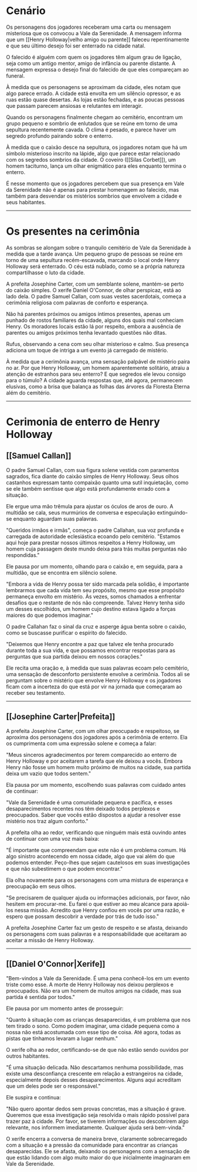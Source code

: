 # Cenário

Os personagens dos jogadores receberam uma carta ou mensagem misteriosa que os convocou a Vale da Serenidade. A mensagem informa que um [[Henry Holloway|velho amigo ou parente]] faleceu repentinamente e que seu último desejo foi ser enterrado na cidade natal.

O falecido é alguém com quem os jogadores têm algum grau de ligação, seja como um antigo mentor, amigo de infância ou parente distante. A mensagem expressa o desejo final do falecido de que eles compareçam ao funeral.

À medida que os personagens se aproximam da cidade, eles notam que algo parece errado. A cidade está envolta em um silêncio opressor, e as ruas estão quase desertas. As lojas estão fechadas, e as poucas pessoas que passam parecem ansiosas e relutantes em interagir.

Quando os personagens finalmente chegam ao cemitério, encontram um grupo pequeno e sombrio de enlutados que se reúne em torno de uma sepultura recentemente cavada. O clima é pesado, e parece haver um segredo profundo pairando sobre o enterro.

À medida que o caixão desce na sepultura, os jogadores notam que há um símbolo misterioso inscrito na lápide, algo que parece estar relacionado com os segredos sombrios da cidade. O coveiro ([[Silas Corbet]]), um homem taciturno, lança um olhar enigmático para eles enquanto termina o enterro.

É nesse momento que os jogadores percebem que sua presença em Vale da Serenidade não é apenas para prestar homenagem ao falecido, mas também para desvendar os mistérios sombrios que envolvem a cidade e seus habitantes.

---
# Os presentes na cerimônia

As sombras se alongam sobre o tranquilo cemitério de Vale da Serenidade à medida que a tarde avança. Um pequeno grupo de pessoas se reúne em torno de uma sepultura recém-escavada, marcando o local onde Henry Holloway será enterrado. O céu está nublado, como se a própria natureza compartilhasse o luto da cidade.

A prefeita Josephine Carter, com um semblante solene, mantém-se perto do caixão simples. O xerife Daniel O'Connor, de olhar perspicaz, está ao lado dela. O padre Samuel Callan, com suas vestes sacerdotais, começa a cerimônia religiosa com palavras de conforto e esperança.

Não há parentes próximos ou amigos íntimos presentes, apenas um punhado de rostos familiares da cidade, alguns dos quais mal conheciam Henry. Os moradores locais estão lá por respeito, embora a ausência de parentes ou amigos próximos tenha levantado questões não ditas.

Rufus, observando a cena com seu olhar misterioso e calmo. Sua presença adiciona um toque de intriga a um evento já carregado de mistério.

À medida que a cerimônia avança, uma sensação palpável de mistério paira no ar. Por que Henry Holloway, um homem aparentemente solitário, atraiu a atenção de estranhos para seu enterro? E que segredos ele levou consigo para o túmulo? A cidade aguarda respostas que, até agora, permanecem elusivas, como a brisa que balança as folhas das árvores da Floresta Eterna além do cemitério.


---

# Cerimonia de enterro de Henry Holloway

## [[Samuel Callan]]

O padre Samuel Callan, com sua figura solene vestida com paramentos sagrados, fica diante do caixão simples de Henry Holloway. Seus olhos castanhos expressam tanto compaixão quanto uma sutil inquietação, como se ele também sentisse que algo está profundamente errado com a situação.

Ele ergue uma mão trêmula para ajustar os óculos de aros de ouro. A multidão se cala, seus murmúrios de conversa e especulação extinguindo-se enquanto aguardam suas palavras.

"Queridos irmãos e irmãs", começa o padre Callahan, sua voz profunda e carregada de autoridade eclesiástica ecoando pelo cemitério. "Estamos aqui hoje para prestar nossos últimos respeitos a Henry Holloway, um homem cuja passagem deste mundo deixa para trás muitas perguntas não respondidas."

Ele pausa por um momento, olhando para o caixão e, em seguida, para a multidão, que se encontra em silêncio solene.

"Embora a vida de Henry possa ter sido marcada pela solidão, é importante lembrarmos que cada vida tem seu propósito, mesmo que esse propósito permaneça envolto em mistério. Às vezes, somos chamados a enfrentar desafios que o restante de nós não compreende. Talvez Henry tenha sido um desses escolhidos, um homem cujo destino estava ligado a forças maiores do que podemos imaginar."

O padre Callahan faz o sinal da cruz e asperge água benta sobre o caixão, como se buscasse purificar o espírito do falecido.

"Deixemos que Henry encontre a paz que talvez ele tenha procurado durante toda a sua vida, e que possamos encontrar respostas para as perguntas que sua partida deixou em nossos corações."

Ele recita uma oração e, à medida que suas palavras ecoam pelo cemitério, uma sensação de desconforto persistente envolve a cerimônia. Todos ali se perguntam sobre o mistério que envolve Henry Holloway e os jogadores ficam com a incerteza do que está por vir na jornada que começaram ao receber seu testamento.

---
## [[Josephine Carter|Prefeita]]

A prefeita Josephine Carter, com um olhar preocupado e respeitoso, se aproxima dos personagens dos jogadores após a cerimônia de enterro. Ela os cumprimenta com uma expressão solene e começa a falar:

"Meus sinceros agradecimentos por terem comparecido ao enterro de Henry Holloway e por aceitarem a tarefa que ele deixou a vocês. Embora Henry não fosse um homem muito próximo de muitos na cidade, sua partida deixa um vazio que todos sentem."

Ela pausa por um momento, escolhendo suas palavras com cuidado antes de continuar:

"Vale da Serenidade é uma comunidade pequena e pacífica, e esses desaparecimentos recentes nos têm deixado todos perplexos e preocupados. Saber que vocês estão dispostos a ajudar a resolver esse mistério nos traz algum conforto."

A prefeita olha ao redor, verificando que ninguém mais está ouvindo antes de continuar com uma voz mais baixa:

"É importante que compreendam que este não é um problema comum. Há algo sinistro acontecendo em nossa cidade, algo que vai além do que podemos entender. Peço-lhes que sejam cautelosos em suas investigações e que não subestimem o que podem encontrar."

Ela olha novamente para os personagens com uma mistura de esperança e preocupação em seus olhos.

"Se precisarem de qualquer ajuda ou informações adicionais, por favor, não hesitem em procurar-me. Eu farei o que estiver ao meu alcance para apoiá-los nessa missão. Acredito que Henry confiou em vocês por uma razão, e espero que possam descobrir a verdade por trás de tudo isso."

A prefeita Josephine Carter faz um gesto de respeito e se afasta, deixando os personagens com suas palavras e a responsabilidade que aceitaram ao aceitar a missão de Henry Holloway.

---
## [[Daniel O'Connor|Xerife]]

"Bem-vindos a Vale da Serenidade. É uma pena conhecê-los em um evento triste como esse. A morte de Henry Holloway nos deixou perplexos e preocupados. Não era um homem de muitos amigos na cidade, mas sua partida é sentida por todos."

Ele pausa por um momento antes de prosseguir:

"Quanto à situação com as crianças desaparecidas, é um problema que nos tem tirado o sono. Como podem imaginar, uma cidade pequena como a nossa não está acostumada com esse tipo de coisa. Até agora, todas as pistas que tínhamos levaram a lugar nenhum."

O xerife olha ao redor, certificando-se de que não estão sendo ouvidos por outros habitantes.

"É uma situação delicada. Não descartamos nenhuma possibilidade, mas existe uma desconfiança crescente em relação a estrangeiros na cidade, especialmente depois desses desaparecimentos. Alguns aqui acreditam que um deles pode ser o responsável."

Ele suspira e continua:

"Não quero apontar dedos sem provas concretas, mas a situação é grave. Queremos que essa investigação seja resolvida o mais rápido possível para trazer paz à cidade. Por favor, se tiverem informações ou descobrirem algo relevante, nos informem imediatamente. Qualquer ajuda será bem-vinda."

O xerife encerra a conversa de maneira breve, claramente sobrecarregado com a situação e a pressão da comunidade para encontrar as crianças desaparecidas. Ele se afasta, deixando os personagens com a sensação de que estão lidando com algo muito maior do que inicialmente imaginaram em Vale da Serenidade.